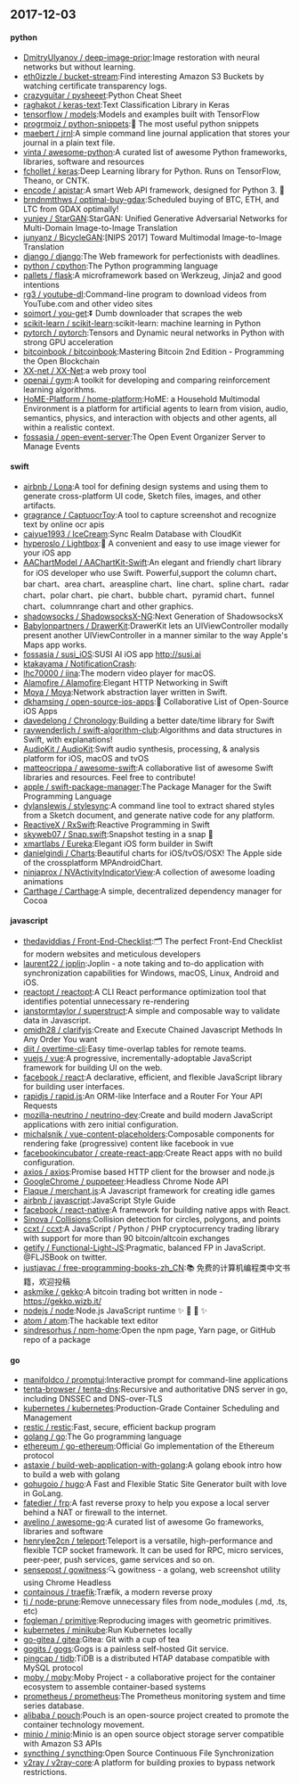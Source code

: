 ## 2017-12-03

#### python
* [DmitryUlyanov / deep-image-prior](https://github.com/DmitryUlyanov/deep-image-prior):Image restoration with neural networks but without learning.
* [eth0izzle / bucket-stream](https://github.com/eth0izzle/bucket-stream):Find interesting Amazon S3 Buckets by watching certificate transparency logs.
* [crazyguitar / pysheeet](https://github.com/crazyguitar/pysheeet):Python Cheat Sheet
* [raghakot / keras-text](https://github.com/raghakot/keras-text):Text Classification Library in Keras
* [tensorflow / models](https://github.com/tensorflow/models):Models and examples built with TensorFlow
* [progrmoiz / python-snippets](https://github.com/progrmoiz/python-snippets):💯 The most useful python snippets
* [maebert / jrnl](https://github.com/maebert/jrnl):A simple command line journal application that stores your journal in a plain text file.
* [vinta / awesome-python](https://github.com/vinta/awesome-python):A curated list of awesome Python frameworks, libraries, software and resources
* [fchollet / keras](https://github.com/fchollet/keras):Deep Learning library for Python. Runs on TensorFlow, Theano, or CNTK.
* [encode / apistar](https://github.com/encode/apistar):A smart Web API framework, designed for Python 3. 🌟
* [brndnmtthws / optimal-buy-gdax](https://github.com/brndnmtthws/optimal-buy-gdax):Scheduled buying of BTC, ETH, and LTC from GDAX optimally!
* [yunjey / StarGAN](https://github.com/yunjey/StarGAN):StarGAN: Unified Generative Adversarial Networks for Multi-Domain Image-to-Image Translation
* [junyanz / BicycleGAN](https://github.com/junyanz/BicycleGAN):[NIPS 2017] Toward Multimodal Image-to-Image Translation
* [django / django](https://github.com/django/django):The Web framework for perfectionists with deadlines.
* [python / cpython](https://github.com/python/cpython):The Python programming language
* [pallets / flask](https://github.com/pallets/flask):A microframework based on Werkzeug, Jinja2 and good intentions
* [rg3 / youtube-dl](https://github.com/rg3/youtube-dl):Command-line program to download videos from YouTube.com and other video sites
* [soimort / you-get](https://github.com/soimort/you-get):⏬ Dumb downloader that scrapes the web
* [scikit-learn / scikit-learn](https://github.com/scikit-learn/scikit-learn):scikit-learn: machine learning in Python
* [pytorch / pytorch](https://github.com/pytorch/pytorch):Tensors and Dynamic neural networks in Python with strong GPU acceleration
* [bitcoinbook / bitcoinbook](https://github.com/bitcoinbook/bitcoinbook):Mastering Bitcoin 2nd Edition - Programming the Open Blockchain
* [XX-net / XX-Net](https://github.com/XX-net/XX-Net):a web proxy tool
* [openai / gym](https://github.com/openai/gym):A toolkit for developing and comparing reinforcement learning algorithms.
* [HoME-Platform / home-platform](https://github.com/HoME-Platform/home-platform):HoME: a Household Multimodal Environment is a platform for artificial agents to learn from vision, audio, semantics, physics, and interaction with objects and other agents, all within a realistic context.
* [fossasia / open-event-server](https://github.com/fossasia/open-event-server):The Open Event Organizer Server to Manage Events

#### swift
* [airbnb / Lona](https://github.com/airbnb/Lona):A tool for defining design systems and using them to generate cross-platform UI code, Sketch files, images, and other artifacts.
* [gragrance / CaptuocrToy](https://github.com/gragrance/CaptuocrToy):A tool to capture screenshot and recognize text by online ocr apis
* [caiyue1993 / IceCream](https://github.com/caiyue1993/IceCream):Sync Realm Database with CloudKit
* [hyperoslo / Lightbox](https://github.com/hyperoslo/Lightbox):🌌 A convenient and easy to use image viewer for your iOS app
* [AAChartModel / AAChartKit-Swift](https://github.com/AAChartModel/AAChartKit-Swift):An elegant and friendly chart library for iOS developer who use Swift. Powerful,support the column chart、bar chart、area chart、areaspline chart、line chart、spline chart、radar chart、polar chart、pie chart、bubble chart、pyramid chart、funnel chart、columnrange chart and other graphics.
* [shadowsocks / ShadowsocksX-NG](https://github.com/shadowsocks/ShadowsocksX-NG):Next Generation of ShadowsocksX
* [Babylonpartners / DrawerKit](https://github.com/Babylonpartners/DrawerKit):DrawerKit lets an UIViewController modally present another UIViewController in a manner similar to the way Apple's Maps app works.
* [fossasia / susi_iOS](https://github.com/fossasia/susi_iOS):SUSI AI iOS app http://susi.ai
* [ktakayama / NotificationCrash](https://github.com/ktakayama/NotificationCrash):
* [lhc70000 / iina](https://github.com/lhc70000/iina):The modern video player for macOS.
* [Alamofire / Alamofire](https://github.com/Alamofire/Alamofire):Elegant HTTP Networking in Swift
* [Moya / Moya](https://github.com/Moya/Moya):Network abstraction layer written in Swift.
* [dkhamsing / open-source-ios-apps](https://github.com/dkhamsing/open-source-ios-apps):📱 Collaborative List of Open-Source iOS Apps
* [davedelong / Chronology](https://github.com/davedelong/Chronology):Building a better date/time library for Swift
* [raywenderlich / swift-algorithm-club](https://github.com/raywenderlich/swift-algorithm-club):Algorithms and data structures in Swift, with explanations!
* [AudioKit / AudioKit](https://github.com/AudioKit/AudioKit):Swift audio synthesis, processing, & analysis platform for iOS, macOS and tvOS
* [matteocrippa / awesome-swift](https://github.com/matteocrippa/awesome-swift):A collaborative list of awesome Swift libraries and resources. Feel free to contribute!
* [apple / swift-package-manager](https://github.com/apple/swift-package-manager):The Package Manager for the Swift Programming Language
* [dylanslewis / stylesync](https://github.com/dylanslewis/stylesync):A command line tool to extract shared styles from a Sketch document, and generate native code for any platform.
* [ReactiveX / RxSwift](https://github.com/ReactiveX/RxSwift):Reactive Programming in Swift
* [skyweb07 / Snap.swift](https://github.com/skyweb07/Snap.swift):Snapshot testing in a snap 🎨
* [xmartlabs / Eureka](https://github.com/xmartlabs/Eureka):Elegant iOS form builder in Swift
* [danielgindi / Charts](https://github.com/danielgindi/Charts):Beautiful charts for iOS/tvOS/OSX! The Apple side of the crossplatform MPAndroidChart.
* [ninjaprox / NVActivityIndicatorView](https://github.com/ninjaprox/NVActivityIndicatorView):A collection of awesome loading animations
* [Carthage / Carthage](https://github.com/Carthage/Carthage):A simple, decentralized dependency manager for Cocoa

#### javascript
* [thedaviddias / Front-End-Checklist](https://github.com/thedaviddias/Front-End-Checklist):🗂 The perfect Front-End Checklist for modern websites and meticulous developers
* [laurent22 / joplin](https://github.com/laurent22/joplin):Joplin - a note taking and to-do application with synchronization capabilities for Windows, macOS, Linux, Android and iOS.
* [reactopt / reactopt](https://github.com/reactopt/reactopt):A CLI React performance optimization tool that identifies potential unnecessary re-rendering
* [ianstormtaylor / superstruct](https://github.com/ianstormtaylor/superstruct):A simple and composable way to validate data in Javascript.
* [omidh28 / clarifyjs](https://github.com/omidh28/clarifyjs):Create and Execute Chained Javascript Methods In Any Order You want
* [diit / overtime-cli](https://github.com/diit/overtime-cli):Easy time-overlap tables for remote teams.
* [vuejs / vue](https://github.com/vuejs/vue):A progressive, incrementally-adoptable JavaScript framework for building UI on the web.
* [facebook / react](https://github.com/facebook/react):A declarative, efficient, and flexible JavaScript library for building user interfaces.
* [rapidjs / rapid.js](https://github.com/rapidjs/rapid.js):An ORM-like Interface and a Router For Your API Requests
* [mozilla-neutrino / neutrino-dev](https://github.com/mozilla-neutrino/neutrino-dev):Create and build modern JavaScript applications with zero initial configuration.
* [michalsnik / vue-content-placeholders](https://github.com/michalsnik/vue-content-placeholders):Composable components for rendering fake (progressive) content like facebook in vue
* [facebookincubator / create-react-app](https://github.com/facebookincubator/create-react-app):Create React apps with no build configuration.
* [axios / axios](https://github.com/axios/axios):Promise based HTTP client for the browser and node.js
* [GoogleChrome / puppeteer](https://github.com/GoogleChrome/puppeteer):Headless Chrome Node API
* [Flaque / merchant.js](https://github.com/Flaque/merchant.js):A Javascript framework for creating idle games
* [airbnb / javascript](https://github.com/airbnb/javascript):JavaScript Style Guide
* [facebook / react-native](https://github.com/facebook/react-native):A framework for building native apps with React.
* [Sinova / Collisions](https://github.com/Sinova/Collisions):Collision detection for circles, polygons, and points
* [ccxt / ccxt](https://github.com/ccxt/ccxt):A JavaScript / Python / PHP cryptocurrency trading library with support for more than 90 bitcoin/altcoin exchanges
* [getify / Functional-Light-JS](https://github.com/getify/Functional-Light-JS):Pragmatic, balanced FP in JavaScript. @FLJSBook on twitter.
* [justjavac / free-programming-books-zh_CN](https://github.com/justjavac/free-programming-books-zh_CN):📚 免费的计算机编程类中文书籍，欢迎投稿
* [askmike / gekko](https://github.com/askmike/gekko):A bitcoin trading bot written in node - https://gekko.wizb.it/
* [nodejs / node](https://github.com/nodejs/node):Node.js JavaScript runtime ✨ 🐢 🚀 ✨
* [atom / atom](https://github.com/atom/atom):The hackable text editor
* [sindresorhus / npm-home](https://github.com/sindresorhus/npm-home):Open the npm page, Yarn page, or GitHub repo of a package

#### go
* [manifoldco / promptui](https://github.com/manifoldco/promptui):Interactive prompt for command-line applications
* [tenta-browser / tenta-dns](https://github.com/tenta-browser/tenta-dns):Recursive and authoritative DNS server in go, including DNSSEC and DNS-over-TLS
* [kubernetes / kubernetes](https://github.com/kubernetes/kubernetes):Production-Grade Container Scheduling and Management
* [restic / restic](https://github.com/restic/restic):Fast, secure, efficient backup program
* [golang / go](https://github.com/golang/go):The Go programming language
* [ethereum / go-ethereum](https://github.com/ethereum/go-ethereum):Official Go implementation of the Ethereum protocol
* [astaxie / build-web-application-with-golang](https://github.com/astaxie/build-web-application-with-golang):A golang ebook intro how to build a web with golang
* [gohugoio / hugo](https://github.com/gohugoio/hugo):A Fast and Flexible Static Site Generator built with love in GoLang.
* [fatedier / frp](https://github.com/fatedier/frp):A fast reverse proxy to help you expose a local server behind a NAT or firewall to the internet.
* [avelino / awesome-go](https://github.com/avelino/awesome-go):A curated list of awesome Go frameworks, libraries and software
* [henrylee2cn / teleport](https://github.com/henrylee2cn/teleport):Teleport is a versatile, high-performance and flexible TCP socket framework. It can be used for RPC, micro services, peer-peer, push services, game services and so on.
* [sensepost / gowitness](https://github.com/sensepost/gowitness):🔍 gowitness - a golang, web screenshot utility using Chrome Headless
* [containous / traefik](https://github.com/containous/traefik):Træfik, a modern reverse proxy
* [tj / node-prune](https://github.com/tj/node-prune):Remove unnecessary files from node_modules (.md, .ts, etc)
* [fogleman / primitive](https://github.com/fogleman/primitive):Reproducing images with geometric primitives.
* [kubernetes / minikube](https://github.com/kubernetes/minikube):Run Kubernetes locally
* [go-gitea / gitea](https://github.com/go-gitea/gitea):Gitea: Git with a cup of tea
* [gogits / gogs](https://github.com/gogits/gogs):Gogs is a painless self-hosted Git service.
* [pingcap / tidb](https://github.com/pingcap/tidb):TiDB is a distributed HTAP database compatible with MySQL protocol
* [moby / moby](https://github.com/moby/moby):Moby Project - a collaborative project for the container ecosystem to assemble container-based systems
* [prometheus / prometheus](https://github.com/prometheus/prometheus):The Prometheus monitoring system and time series database.
* [alibaba / pouch](https://github.com/alibaba/pouch):Pouch is an open-source project created to promote the container technology movement.
* [minio / minio](https://github.com/minio/minio):Minio is an open source object storage server compatible with Amazon S3 APIs
* [syncthing / syncthing](https://github.com/syncthing/syncthing):Open Source Continuous File Synchronization
* [v2ray / v2ray-core](https://github.com/v2ray/v2ray-core):A platform for building proxies to bypass network restrictions.
